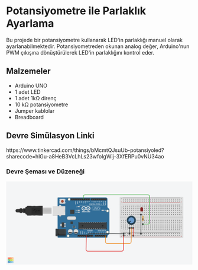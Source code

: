 

<h1>Potansiyometre ile Parlaklık Ayarlama</h1>


<p>Bu projede bir potansiyometre kullanarak LED'in parlaklığı manuel olarak ayarlanabilmektedir. Potansiyometreden okunan analog değer, Arduino'nun PWM çıkışına dönüştürülerek LED'in parlaklığını kontrol eder.</p>

<h2>Malzemeler</h2>

- Arduino UNO
- 1 adet LED  
- 1 adet 1kΩ direnç
- 10 kΩ potansiyometre
- Jumper kablolar  
- Breadboard  

<h2>Devre Simülasyon Linki</h2>
<p>https://www.tinkercad.com/things/bMcmtQJsuUb-potansiyoled?sharecode=hlGu-a8HeB3VcLhLs23wfoIgWij-3XfERPu0vNU34ao</p>

<h3>Devre Şeması ve Düzeneği</h3>
<p><img src="PotansiyoLED.png" alt="Devre Şeması" width="600"></p>
